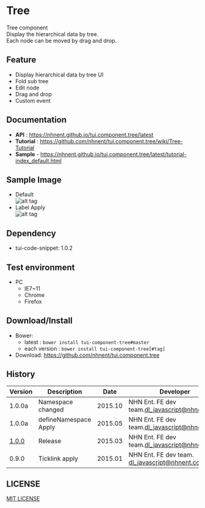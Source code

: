 Tree
===============
Tree component<br>
Display the hierarchical data by tree.<br>
Each node can be moved by drag and drop.

## Feature
* Display hierarchical data by tree UI
* Fold sub tree
* Edit node
* Drag and drop
* Custom event

## Documentation
* **API** : https://nhnent.github.io/tui.component.tree/latest
* **Tutorial** : https://github.com/nhnent/tui.component.tree/wiki/Tree-Tutorial
* **Sample** - https://nhnent.github.io/tui.component.tree/latest/tutorial-index_default.html


## Sample Image
* Default<br>
![alt tag](https://nhnent.github.io/tui.component.tree/tree.png)<br>
* Label Apply<br>
![alt tag](https://nhnent.github.io/tui.component.tree/tree_edit.png)

## Dependency
* tui-code-snippet: 1.0.2

## Test environment
* PC
	* IE7~11
	* Chrome
	* Firefox


## Download/Install
* Bower:
   * latest : `bower install tui-component-tree#master`
   * each version : `bower install tui-component-tree[#tag]`
* Download: https://github.com/nhnent/tui.component.tree

## History
| Version | Description | Date | Developer |
| ---- | ---- | ---- | ---- |
| 1.0.0a | Namespace changed | 2015.10 | NHN Ent. FE dev team.<dl_javascript@nhnent.com> |
| 1.0.0a | defineNamespace Apply | 2015.05 | NHN Ent. FE dev team.<dl_javascript@nhnent.com> |
| <a href="https://nhnent.github.io/tui.component.tree/1.0.0">1.0.0</a> | Release | 2015.03 | NHN Ent. FE dev team.<dl_javascript@nhnent.com> |
| 0.9.0 | Ticklink apply | 2015.01 | NHN Ent. FE dev team. <dl_javascript@nhnent.com> |

## LICENSE
[MIT LICENSE](LICENSE)
